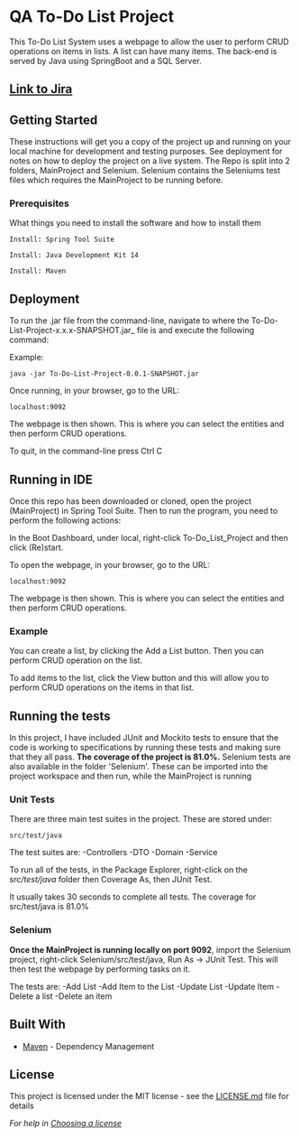 # QA To-Do List Project

This To-Do List System uses a webpage to allow the user to perform CRUD operations on items in lists. A list can have many items. The back-end is served by Java using SpringBoot and a SQL Server.

## [Link to Jira](https://harryfrescotest.atlassian.net/secure/RapidBoard.jspa?rapidView=4&useStoredSettings=true&atlOrigin=eyJpIjoiNDg4MTY0ZDE2ZDZhNGFhOWEyMTQ3MzJmYjA5MTE4YjEiLCJwIjoiaiJ9)

## Getting Started

These instructions will get you a copy of the project up and running on your local machine for development and testing purposes. See deployment for notes on how to deploy the project on a live system.
The Repo is split into 2 folders, MainProject and Selenium. Selenium contains the Seleniums test files which requires the MainProject to be running before.

### Prerequisites

What things you need to install the software and how to install them

```
Install: Spring Tool Suite

Install: Java Development Kit 14

Install: Maven

```

## Deployment

To run the .jar file from the command-line, navigate to where the To-Do-List-Project-x.x.x-SNAPSHOT.jar_ file is and execute the following command:

Example:
```
java -jar To-Do-List-Project-0.0.1-SNAPSHOT.jar
```
Once running, in your browser, go to the URL:

```
localhost:9092
```

The webpage is then shown. This is where you can select the entities and then perform CRUD operations.

To quit, in the command-line press Ctrl C


## Running in IDE

Once this repo has been downloaded or cloned, open the project (MainProject) in Spring Tool Suite. Then to run the program, you need to perform the following actions:

In the Boot Dashboard, under local, right-click To-Do_List_Project and then click (Re)start.

To open the webpage, in your browser, go to the URL:

```
localhost:9092
```

The webpage is then shown. This is where you can select the entities and then perform CRUD operations.

### Example

You can create a list, by clicking the Add a List button. Then you can perform CRUD operation on the list. 

To add items to the list, click the View button and this will allow you to perform CRUD operations on the items in that list.



## Running the tests
In this project, I have included JUnit and Mockito tests to ensure that the code is working to specifications by running these tests and making sure that they all pass. **The coverage of the project is 81.0%.**
Selenium tests are also available in the folder 'Selenium'. These can be imported into the project workspace and then run, while the MainProject is running

### Unit Tests 

There are three main test suites in the project. These are stored under:

```
src/test/java
```

The test suites are: 
-Controllers
-DTO
-Domain
-Service


To run all of the tests, in the Package Explorer, right-click on the _src/test/java_ folder then Coverage As, then JUnit Test.

It usually takes 30 seconds to complete all tests. The coverage for src/test/java is 81.0%

### Selenium
**Once the MainProject is running locally on port 9092**, import the Selenium project, right-click Selenium/src/test/java, Run As -> JUnit Test.
This will then test the webpage by performing tasks on it.

The tests are:
-Add List
-Add Item to the List
-Update List
-Update Item
-Delete a list
-Delete an item




## Built With

* [Maven](https://maven.apache.org/) - Dependency Management


## License

This project is licensed under the MIT license - see the [LICENSE.md](LICENSE.md) file for details 

*For help in [Choosing a license](https://choosealicense.com/)*
